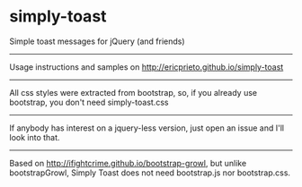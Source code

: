 simply-toast
===
Simple toast messages for jQuery (and friends)

* * *

Usage instructions and samples on http://ericprieto.github.io/simply-toast

* * *

All css styles were extracted from bootstrap, so, if you already use bootstrap, you don't need simply-toast.css

* * *

If anybody has interest on a jquery-less version, just open an issue and I'll look into that.

* * *

Based on http://ifightcrime.github.io/bootstrap-growl, but unlike bootstrapGrowl, Simply Toast does not need bootstrap.js nor bootstrap.css.
